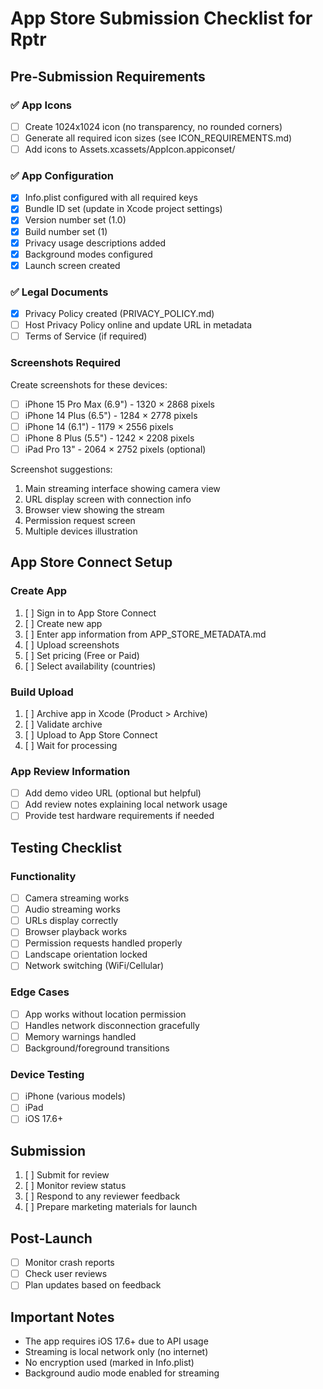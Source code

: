 # App Store Submission Checklist for Rptr

## Pre-Submission Requirements

### ✅ App Icons
- [ ] Create 1024x1024 icon (no transparency, no rounded corners)
- [ ] Generate all required icon sizes (see ICON_REQUIREMENTS.md)
- [ ] Add icons to Assets.xcassets/AppIcon.appiconset/

### ✅ App Configuration
- [x] Info.plist configured with all required keys
- [x] Bundle ID set (update in Xcode project settings)
- [x] Version number set (1.0)
- [x] Build number set (1)
- [x] Privacy usage descriptions added
- [x] Background modes configured
- [x] Launch screen created

### ✅ Legal Documents
- [x] Privacy Policy created (PRIVACY_POLICY.md)
- [ ] Host Privacy Policy online and update URL in metadata
- [ ] Terms of Service (if required)

### Screenshots Required
Create screenshots for these devices:
- [ ] iPhone 15 Pro Max (6.9") - 1320 × 2868 pixels
- [ ] iPhone 14 Plus (6.5") - 1284 × 2778 pixels  
- [ ] iPhone 14 (6.1") - 1179 × 2556 pixels
- [ ] iPhone 8 Plus (5.5") - 1242 × 2208 pixels
- [ ] iPad Pro 13" - 2064 × 2752 pixels (optional)

Screenshot suggestions:
1. Main streaming interface showing camera view
2. URL display screen with connection info
3. Browser view showing the stream
4. Permission request screen
5. Multiple devices illustration

## App Store Connect Setup

### Create App
1. [ ] Sign in to App Store Connect
2. [ ] Create new app
3. [ ] Enter app information from APP_STORE_METADATA.md
4. [ ] Upload screenshots
5. [ ] Set pricing (Free or Paid)
6. [ ] Select availability (countries)

### Build Upload
1. [ ] Archive app in Xcode (Product > Archive)
2. [ ] Validate archive
3. [ ] Upload to App Store Connect
4. [ ] Wait for processing

### App Review Information
- [ ] Add demo video URL (optional but helpful)
- [ ] Add review notes explaining local network usage
- [ ] Provide test hardware requirements if needed

## Testing Checklist

### Functionality
- [ ] Camera streaming works
- [ ] Audio streaming works
- [ ] URLs display correctly
- [ ] Browser playback works
- [ ] Permission requests handled properly
- [ ] Landscape orientation locked
- [ ] Network switching (WiFi/Cellular)

### Edge Cases
- [ ] App works without location permission
- [ ] Handles network disconnection gracefully
- [ ] Memory warnings handled
- [ ] Background/foreground transitions

### Device Testing
- [ ] iPhone (various models)
- [ ] iPad
- [ ] iOS 17.6+

## Submission

1. [ ] Submit for review
2. [ ] Monitor review status
3. [ ] Respond to any reviewer feedback
4. [ ] Prepare marketing materials for launch

## Post-Launch

- [ ] Monitor crash reports
- [ ] Check user reviews
- [ ] Plan updates based on feedback

## Important Notes

- The app requires iOS 17.6+ due to API usage
- Streaming is local network only (no internet)
- No encryption used (marked in Info.plist)
- Background audio mode enabled for streaming